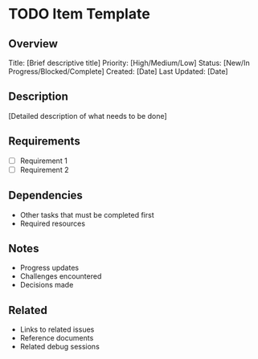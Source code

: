 # TODO Item Template
## Overview
Title: [Brief descriptive title]
Priority: [High/Medium/Low]
Status: [New/In Progress/Blocked/Complete]
Created: [Date]
Last Updated: [Date]

## Description
[Detailed description of what needs to be done]

## Requirements
- [ ] Requirement 1
- [ ] Requirement 2

## Dependencies
- Other tasks that must be completed first
- Required resources

## Notes
- Progress updates
- Challenges encountered
- Decisions made

## Related
- Links to related issues
- Reference documents
- Related debug sessions
